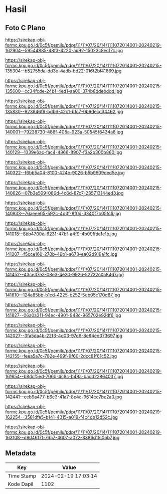 # Hasil

## Foto C Plano

https://sirekap-obj-formc.kpu.go.id/0c5f/pemilu/pdpr/11/11/07/20/14/1111072014001-20240219-162904--59544885-48f3-4220-ad92-15023c8ec17c.jpg

https://sirekap-obj-formc.kpu.go.id/0c5f/pemilu/pdpr/11/11/07/20/14/1111072014001-20240215-135304--b52755da-dd3e-4adb-bd22-016f2bf41669.jpg

https://sirekap-obj-formc.kpu.go.id/0c5f/pemilu/pdpr/11/11/07/20/14/1111072014001-20240215-135600--cc34fcde-24b1-4ed1-aa00-374b8ddebddd.jpg

https://sirekap-obj-formc.kpu.go.id/0c5f/pemilu/pdpr/11/11/07/20/14/1111072014001-20240215-135830--923946f9-bdb6-42c1-b1c7-0b9decc34462.jpg

https://sirekap-obj-formc.kpu.go.id/0c5f/pemilu/pdpr/11/11/07/20/14/1111072014001-20240215-140001--79238730-486f-408a-923a-50545f8434a8.jpg

https://sirekap-obj-formc.kpu.go.id/0c5f/pemilu/pdpr/11/11/07/20/14/1111072014001-20240215-140129--1339e6ac-fac4-4866-8907-f3a2b300b860.jpg

https://sirekap-obj-formc.kpu.go.id/0c5f/pemilu/pdpr/11/11/07/20/14/1111072014001-20240215-140322--f6bb5a04-8100-424e-9026-b5b9609ded5e.jpg

https://sirekap-obj-formc.kpu.go.id/0c5f/pemilu/pdpr/11/11/07/20/14/1111072014001-20240215-140626--07b3e509-086d-4c6d-87c7-235713144ed3.jpg

https://sirekap-obj-formc.kpu.go.id/0c5f/pemilu/pdpr/11/11/07/20/14/1111072014001-20240215-140833--76aeee05-592c-4d3f-8f0d-3340f7b05fc6.jpg

https://sirekap-obj-formc.kpu.go.id/0c5f/pemilu/pdpr/11/11/07/20/14/1111072014001-20240215-141018--8bb4700d-6231-47bf-a4f9-4b09ffda1e1b.jpg

https://sirekap-obj-formc.kpu.go.id/0c5f/pemilu/pdpr/11/11/07/20/14/1111072014001-20240215-141207--f5cce160-270b-49b1-a673-ea02d919a1fc.jpg

https://sirekap-obj-formc.kpu.go.id/0c5f/pemilu/pdpr/11/11/07/20/14/1111072014001-20240215-141452--43ce37e2-08e3-4e20-9926-52722c0a84d7.jpg

https://sirekap-obj-formc.kpu.go.id/0c5f/pemilu/pdpr/11/11/07/20/14/1111072014001-20240215-141610--124a85bb-b1cd-4225-b252-5db05c170d87.jpg

https://sirekap-obj-formc.kpu.go.id/0c5f/pemilu/pdpr/11/11/07/20/14/1111072014001-20240215-141827--06a0a311-94ec-4901-948c-965702e92df6.jpg

https://sirekap-obj-formc.kpu.go.id/0c5f/pemilu/pdpr/11/11/07/20/14/1111072014001-20240215-142027--3fa5da4b-22f3-4d03-97d6-8e64ed373697.jpg

https://sirekap-obj-formc.kpu.go.id/0c5f/pemilu/pdpr/11/11/07/20/14/1111072014001-20240215-142155--feea5a7c-782e-499f-9f60-2dcc81f61c52.jpg

https://sirekap-obj-formc.kpu.go.id/0c5f/pemilu/pdpr/11/11/07/20/14/1111072014001-20240219-161654--b8dcf5ed-706b-4c8c-b48a-badd22864037.jpg

https://sirekap-obj-formc.kpu.go.id/0c5f/pemilu/pdpr/11/11/07/20/14/1111072014001-20240215-142441--ecb9a477-b6e3-41a7-8c4c-9614ce7be2a0.jpg

https://sirekap-obj-formc.kpu.go.id/0c5f/pemilu/pdpr/11/11/07/20/14/1111072014001-20240219-162254--3581dfe5-b141-4015-a019-f4c4db12d52c.jpg

https://sirekap-obj-formc.kpu.go.id/0c5f/pemilu/pdpr/11/11/07/20/14/1111072014001-20240219-163108--d9046f7f-7657-4607-a072-8386d1fc0bb7.jpg


## Metadata

| Key        | Value               |
| ---------- | ------------------- |
| Time Stamp | 2024-02-19 17:03:14 |
| Kode Dapil | 1102                |



